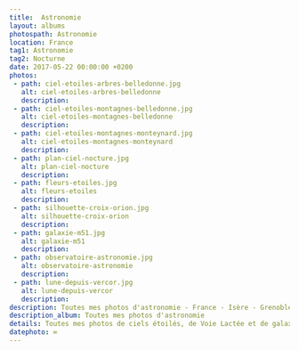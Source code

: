 ```yaml
---
title:  Astronomie
layout: albums
photospath: Astronomie
location: France
tag1: Astronomie
tag2: Nocturne
date: 2017-05-22 00:00:00 +0200
photos:
 - path: ciel-etoiles-arbres-belledonne.jpg
   alt: ciel-etoiles-arbres-belledonne
   description:
 - path: ciel-etoiles-montagnes-belledonne.jpg
   alt: ciel-etoiles-montagnes-belledonne
   description:
 - path: ciel-etoiles-montagnes-monteynard.jpg
   alt: ciel-etoiles-montagnes-monteynard
   description:
 - path: plan-ciel-nocture.jpg
   alt: plan-ciel-nocture
   description:
 - path: fleurs-etoiles.jpg
   alt: fleurs-etoiles
   description:
 - path: silhouette-croix-orion.jpg
   alt: silhouette-croix-orion
   description:
 - path: galaxie-m51.jpg
   alt: galaxie-m51
   description:
 - path: observatoire-astronomie.jpg
   alt: observatoire-astronomie
   description:
 - path: lune-depuis-vercor.jpg
   alt: lune-depuis-vercor
   description:
description: Toutes mes photos d'astronomie - France - Isère - Grenoble - Photographies - Nouvelle Zélande
description_album: Toutes mes photos d'astronomie
details: Toutes mes photos de ciels étoilés, de Voie Lactée et de galaxies. C'est mon genre de photos préferé, celui qui permet de voir l'invisible à nos yeux. Je suis impatient de découvrir et de photographier le ciel réputé de la Nouvelle Zélande !
datephoto: ∞
---
```

